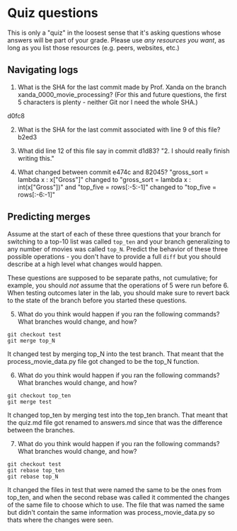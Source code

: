 # Quiz questions

This is only a "quiz" in the loosest sense that it's asking questions whose
answers will be part of your grade. Please use *any resources you want*, as
long as you list those resources (e.g. peers, websites, etc.)

## Navigating logs

1. What is the SHA for the last commit made by Prof. Xanda on the branch
xanda_0000_movie_processing?
(For this and future questions, the first 5 characters is plenty - neither
Git nor I need the whole SHA.)

d0fc8

2. What is the SHA for the last commit associated with line 9 of this file?
b2ed3

3. What did line 12 of this file say in commit d1d83?
"2. I should really finish writing this."

4. What changed between commit e474c and 82045?
"gross_sort = lambda x : x["Gross"]" changed to "gross_sort = lambda x : int(x["Gross"])" and
"top_five = rows[:-5:-1]" changed to "top_five = rows[:-6:-1]"

## Predicting merges

Assume at the start of each of these three questions that your
branch for switching to a top-10 list was called `top_ten`
and your branch generalizing to any number of movies was called `top_N`.
Predict the behavior of these three possible operations - you don't
have to provide a full `diff` but you should describe at a high level
what changes would happen.

These questions are supposed to be separate paths, not cumulative;
for example, you should *not* assume that the operations of 5 were run
before 6. When testing outcomes later in the lab, you should make sure to
revert back to the state of the branch before you started these questions.

5. What do you think would happen if you ran the following commands?
What branches would change, and how?
```
git checkout test
git merge top_N
```
It changed test by merging top_N into the test branch. That meant that the process_movie_data.py file got changed to be the top_N function.

6. What do you think would happen if you ran the following commands?
What branches would change, and how?
```
git checkout top_ten
git merge test
```
It changed top_ten by merging test into the top_ten branch. That meant that the quiz.md file got renamed to answers.md since that was the difference between the branches.

7. What do you think would happen if you ran the following commands?
What branches would change, and how?
```
git checkout test
git rebase top_ten
git rebase top_N
```
It changed the files in test that were named the same to be the ones from top_ten, and when the second rebase was called it commented the changes of the same file to choose which to use. The file that was named the same but didn't contain the same information was process_movie_data.py so thats where the changes were seen.